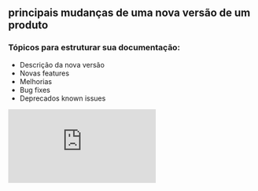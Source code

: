 ## principais mudanças de uma nova versão de um produto

### Tópicos para estruturar sua documentação:
- Descrição da nova versão
- Novas features
- Melhorias
- Bug fixes
- Deprecados known issues


![exemplo:]( https://github.com/alura-cursos/projeto-alura/blob/main/release-notes.md)
